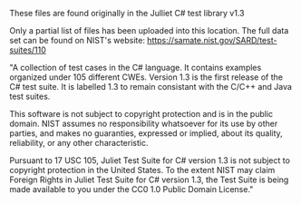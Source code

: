 These files are found originally in the Julliet C# test library v1.3

Only a partial list of files has been uploaded into this location.  The full data set can be found on NIST's website: https://samate.nist.gov/SARD/test-suites/110

"A collection of test cases in the C# language. It contains examples organized under 105 different CWEs. Version 1.3 is the first release of the C# test suite. It is labelled 1.3 to remain consistant with the C/C++ and Java test suites.

This software is not subject to copyright protection and is in the public domain. NIST assumes no responsibility whatsoever for its use by other parties, and makes no guaranties, expressed or implied, about its quality, reliability, or any other characteristic.

Pursuant to 17 USC 105, Juliet Test Suite for C# version 1.3 is not subject to copyright protection in the United States. To the extent NIST may claim Foreign Rights in Juliet Test Suite for C# version 1.3, the Test Suite is being made available to you under the CC0 1.0 Public Domain License."

